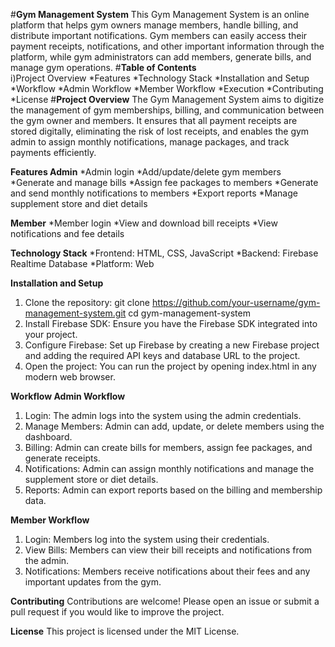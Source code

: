 #**Gym Management System**
This Gym Management System is an online platform that helps gym owners manage members, handle billing, and distribute important notifications. Gym members can easily access their payment receipts, notifications, and other important information through the platform, while gym administrators can add members, generate bills, and manage gym operations.
#**Table of Contents** <br />
i)Project Overview
*Features
*Technology Stack
*Installation and Setup
*Workflow
*Admin Workflow
*Member Workflow
*Execution
*Contributing
*License
#**Project Overview**
The Gym Management System aims to digitize the management of gym memberships, billing, and communication between the gym owner and members. It ensures that all payment receipts are stored digitally, eliminating the risk of lost receipts, and enables the gym admin to assign monthly notifications, manage packages, and track payments efficiently.

**Features
Admin**
*Admin login
*Add/update/delete gym members
*Generate and manage bills
*Assign fee packages to members
*Generate and send monthly notifications to members
*Export reports
*Manage supplement store and diet details

**Member**
*Member login
*View and download bill receipts
*View notifications and fee details

**Technology Stack**
*Frontend: HTML, CSS, JavaScript
*Backend: Firebase Realtime Database
*Platform: Web

**Installation and Setup**
1. Clone the repository: git clone https://github.com/your-username/gym-management-system.git
cd gym-management-system
2. Install Firebase SDK: Ensure you have the Firebase SDK integrated into your project.
3. Configure Firebase: Set up Firebase by creating a new Firebase project and adding the required API keys and database URL to the project.
4. Open the project: You can run the project by opening index.html in any modern web browser.

**Workflow
Admin Workflow**
1. Login: The admin logs into the system using the admin credentials.
2. Manage Members: Admin can add, update, or delete members using the dashboard.
3. Billing: Admin can create bills for members, assign fee packages, and generate receipts.
4. Notifications: Admin can assign monthly notifications and manage the supplement store or diet details.
5. Reports: Admin can export reports based on the billing and membership data.

**Member Workflow**
1. Login: Members log into the system using their credentials.
2. View Bills: Members can view their bill receipts and notifications from the admin.
3. Notifications: Members receive notifications about their fees and any important updates from the gym.

**Contributing**
Contributions are welcome! Please open an issue or submit a pull request if you would like to improve the project.

**License**
This project is licensed under the MIT License.
